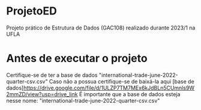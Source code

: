 # ProjetoED
Projeto prático de Estrutura de Dados (GAC108) realizado durante 2023/1 na UFLA

# Antes de executar o projeto
Certifique-se de ter a base de dados "international-trade-june-2022-quarter-csv.csv"
Caso não a possua certifique-se de baixá-la aqui [base de dados]<https://drive.google.com/file/d/1ULZP7TM7MEx6kJdBLn5CUmnls9W2mmZD/view?usp=drive_link>
É importante que a base de dados esteja nesse nome: "international-trade-june-2022-quarter-csv.csv"

